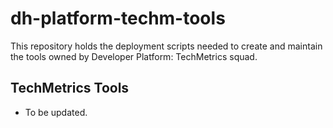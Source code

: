 # dh-platform-techm-tools

This repository holds the deployment scripts needed to create and maintain the tools owned by Developer Platform: TechMetrics squad.

## TechMetrics Tools

  * To be updated.

